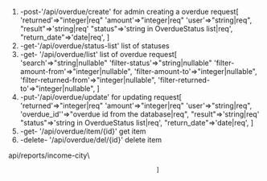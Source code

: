 1. -post-'/api/overdue/create' for admin creating a overdue request[
   'returned'=>"integer|req"
   'amount'=>"integer|req"
   'user'=>"string|req",
   "result"=>'string|req'
   "status"=>'string in OverdueStatus list|req',
   "return_date"=>'date|req',
   ]
2. -get-'/api/overdue/status-list' list of statuses
3. -get- '/api/overdue/list' list of overdue request[
   'search'=>"string|nullable"
   'filter-status'=>"string|nullable"
   'filter-amount-from'=>"integer|nullable",
   'filter-amount-to'=>"integer|nullable",
   'filter-returned-from'=>"integer|nullable",
   'filter-returned-to'=>"integer|nullable",
   ]
4. -put-'/api/overdue/update' for updating  request[
   'returned'=>"integer|req"
   'amount'=>"integer|req"
   'user'=>"string|req",
   'overdue_id''=>"overdue id from the database|req",
   "result"=>'string|req'
   "status"=>'string in OverdueStatus list|req',
   "return_date"=>'date|req',
   ]
5. -get- '/api/overdue/item/{id}'  get item
6. -delete- '/api/overdue/del/{id}'  delete item

api/reports/income-city\ 


                                             ]

